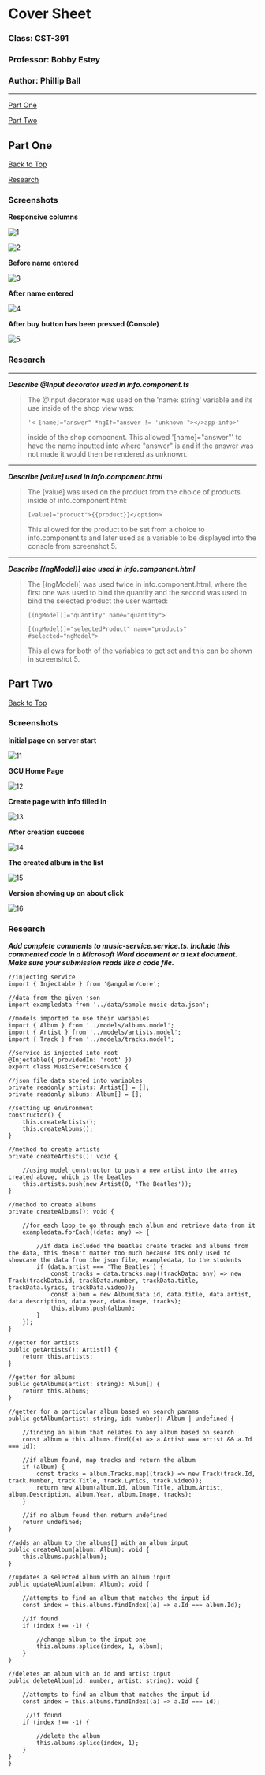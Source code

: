 # Cover Sheet

### Class: CST-391
### Professor: Bobby Estey
### Author: Phillip Ball

---

[Part One](#part-one)

[Part Two](#part-two)

## Part One

[Back to Top](#cover-sheet)

[Research](#research)

### Screenshots

**Responsive columns**

![1](docs/1.png)

![2](docs/2.png)

**Before name entered**

![3](docs/3.png)

**After name entered**

![4](docs/4.png)

**After buy button has been pressed (Console)**

![5](docs/5.png)

### Research

---
***Describe @Input decorator used in info.component.ts***

>The @Input decorator was used on the 'name: string' variable and its use inside of the shop view was:
>```
>'< [name]="answer" *ngIf="answer != 'unknown'"></>app-info>'
>```
>inside of the shop component. This allowed '[name]="answer"' to have the name inputted into where "answer" is and if the answer was not made it would then be rendered as unknown.

---

***Describe [value] used in info.component.html***

>The [value] was used on the product from the choice of products inside of info.component.html:
>
>```
>[value]="product">{{product}}</option>
>```
>This allowed for the product to be set from a choice to info.component.ts and later used as a variable to be displayed into the console from screenshot 5.

---

***Describe [(ngModel)] also used in info.component.html***

> The [(ngModel)] was used twice in info.component.html, where the first one was used to bind the quantity and the second was used to bind the selected product the user wanted:
>
>```
>[(ngModel)]="quantity" name="quantity">
>```
>
>```
>[(ngModel)]="selectedProduct" name="products" #selected="ngModel">
>```
>
> This allows for both of the variables to get set and this can be shown in screenshot 5.

## Part Two

[Back to Top](#cover-sheet)

### Screenshots

**Initial page on server start**

![11](docs/11.png)

**GCU Home Page**

![12](docs/12.png)

**Create page with info filled in**

![13](docs/13.png)

**After creation success**

![14](docs/14.png)

**The created album in the list**

![15](docs/15.png)

**Version showing up on about click**

![16](docs/16.png)

### Research

***Add complete comments to music-service.service.ts. Include this commented code in a Microsoft Word document or a text document. Make sure your submission reads like a code file.***

    //injecting service
    import { Injectable } from '@angular/core';

    //data from the given json
    import exampledata from '../data/sample-music-data.json';

    //models imported to use their variables
    import { Album } from '../models/albums.model';
    import { Artist } from '../models/artists.model';
    import { Track } from '../models/tracks.model';

    //service is injected into root
    @Injectable({ providedIn: 'root' })
    export class MusicServiceService {

    //json file data stored into variables
	private readonly artists: Artist[] = [];
	private readonly albums: Album[] = [];

    //setting up environment
	constructor() {
		this.createArtists();
		this.createAlbums();
	}

    //method to create artists
	private createArtists(): void {

        //using model constructor to push a new artist into the array created above, which is the beatles
		this.artists.push(new Artist(0, 'The Beatles'));
	}

    //method to create albums
	private createAlbums(): void {

        //for each loop to go through each album and retrieve data from it
		exampledata.forEach((data: any) => {

            //if data included the beatles create tracks and albums from the data, this doesn't matter too much because its only used to showcase the data from the json file, exampledata, to the students
			if (data.artist === 'The Beatles') {
				const tracks = data.tracks.map((trackData: any) => new Track(trackData.id, trackData.number, trackData.title, trackData.lyrics, trackData.video));
				const album = new Album(data.id, data.title, data.artist, data.description, data.year, data.image, tracks);
				this.albums.push(album);
			}
		});
	}

    //getter for artists
	public getArtists(): Artist[] {
		return this.artists;
	}

    //getter for albums
	public getAlbums(artist: string): Album[] {
		return this.albums;
	}

    //getter for a particular album based on search params
	public getAlbum(artist: string, id: number): Album | undefined {

        //finding an album that relates to any album based on search
		const album = this.albums.find((a) => a.Artist === artist && a.Id === id);

        //if album found, map tracks and return the album 
		if (album) {
			const tracks = album.Tracks.map((track) => new Track(track.Id, track.Number, track.Title, track.Lyrics, track.Video));
			return new Album(album.Id, album.Title, album.Artist, album.Description, album.Year, album.Image, tracks);
		}

        //if no album found then return undefined
		return undefined;
	}

    //adds an album to the albums[] with an album input
	public createAlbum(album: Album): void {
		this.albums.push(album);
	}

    //updates a selected album with an album input
	public updateAlbum(album: Album): void {

        //attempts to find an album that matches the input id
		const index = this.albums.findIndex((a) => a.Id === album.Id);

        //if found
		if (index !== -1) {

            //change album to the input one
			this.albums.splice(index, 1, album);
		}
	}

    //deletes an album with an id and artist input
	public deleteAlbum(id: number, artist: string): void {

        //attempts to find an album that matches the input id
		const index = this.albums.findIndex((a) => a.Id === id);

         //if found
		if (index !== -1) {

            //delete the album
			this.albums.splice(index, 1);
		}
	}
    }


